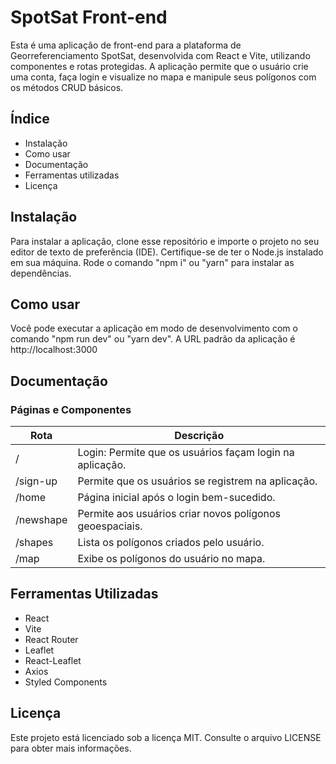 # SpotSat Front-end

Esta é uma aplicação de front-end para a plataforma de Georreferenciamento SpotSat, desenvolvida com React e Vite, utilizando componentes e rotas protegidas. A aplicação permite que o usuário crie uma conta, faça login e visualize no mapa e manipule seus polígonos com os métodos CRUD básicos.

## Índice

- Instalação
- Como usar
- Documentação
- Ferramentas utilizadas
- Licença

## Instalação

Para instalar a aplicação, clone esse repositório e importe o projeto no seu editor de texto de preferência (IDE). Certifique-se de ter o Node.js instalado em sua máquina. Rode o comando "npm i" ou "yarn" para instalar as dependências.

## Como usar

Você pode executar a aplicação em modo de desenvolvimento com o comando "npm run dev" ou "yarn dev". A URL padrão da aplicação é http://localhost:3000

## Documentação

### Páginas e Componentes

| Rota      | Descrição                                                |
| --------- | -------------------------------------------------------- |
| /         | Login: Permite que os usuários façam login na aplicação. |
| /sign-up  | Permite que os usuários se registrem na aplicação.       |
| /home     | Página inicial após o login bem-sucedido.                |
| /newshape | Permite aos usuários criar novos polígonos geoespaciais. |
| /shapes   | Lista os polígonos criados pelo usuário.                 |
| /map      | Exibe os polígonos do usuário no mapa.                   |

## Ferramentas Utilizadas

- React
- Vite
- React Router
- Leaflet
- React-Leaflet
- Axios
- Styled Components

## Licença

Este projeto está licenciado sob a licença MIT. Consulte o arquivo LICENSE para obter mais informações.
